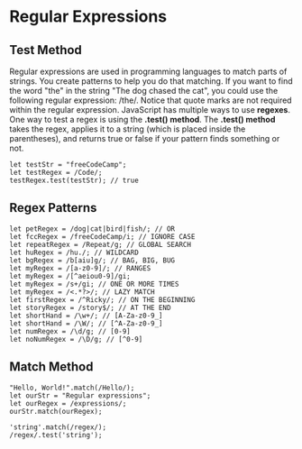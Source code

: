 # Regular Expressions

## Test Method
Regular expressions are used in programming languages to match parts of strings. 
You create patterns to help you do that matching.
If you want to find the word "the" in the string "The dog chased the cat", you could use the following regular expression: /the/. Notice that quote marks are not required within the regular expression.
JavaScript has multiple ways to use **regexes**. 
One way to test a regex is using the **.test() method**. 
The **.test() method** takes the regex, applies it to a string (which is placed inside the parentheses), and returns true or false if your pattern finds something or not.
```
let testStr = "freeCodeCamp";
let testRegex = /Code/;
testRegex.test(testStr); // true 
```

## Regex Patterns
```
let petRegex = /dog|cat|bird|fish/; // OR
let fccRegex = /freeCodeCamp/i; // IGNORE CASE
let repeatRegex = /Repeat/g; // GLOBAL SEARCH
let huRegex = /hu./; // WILDCARD
let bgRegex = /b[aiu]g/; // BAG, BIG, BUG
let myRegex = /[a-z0-9]/; // RANGES
let myRegex = /[^aeiou0-9]/gi;
let myRegex = /s+/gi; // ONE OR MORE TIMES
let myRegex = /<.*?>/; // LAZY MATCH
let firstRegex = /^Ricky/; // ON THE BEGINNING
let storyRegex = /story$/; // AT THE END
let shortHand = /\w+/; // [A-Za-z0-9_]
let shortHand = /\W/; // [^A-Za-z0-9_]
let numRegex = /\d/g; // [0-9]
let noNumRegex = /\D/g; // [^0-9]
```

## Match Method
```
"Hello, World!".match(/Hello/);
let ourStr = "Regular expressions";
let ourRegex = /expressions/;
ourStr.match(ourRegex);
```
```
'string'.match(/regex/);
/regex/.test('string');
```
